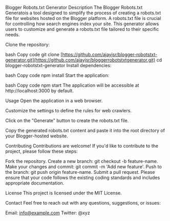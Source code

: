 Blogger Robots.txt Generator
Description
The Blogger Robots.txt Generatois a tool designed to simplify the process of creating a robots.txt file for websites hosted on the Blogger platform. A robots.txt file is crucial for controlling how search engines index your site. This generator allows users to customize and generate a robots.txt file tailored to their specific needs.


Clone the repository:

bash
Copy code
git clone [https://github.com/ajayjsr/blogger-robotstxt-generator.git](https://github.com/ajayjsr/bloggerrobotstxtgenerator.git)
cd blogger-robotstxt-generator
Install dependencies:

bash
Copy code
npm install
Start the application:

bash
Copy code
npm start
The application will be accessible at http://localhost:3000 by default.

Usage
Open the application in a web browser.

Customize the settings to define the rules for web crawlers.

Click on the "Generate" button to create the robots.txt file.

Copy the generated robots.txt content and paste it into the root directory of your Blogger-hosted website.

Contributing
Contributions are welcome! If you'd like to contribute to the project, please follow these steps:

Fork the repository.
Create a new branch: git checkout -b feature-name.
Make your changes and commit: git commit -m 'Add new feature'.
Push to the branch: git push origin feature-name.
Submit a pull request.
Please ensure that your code follows the existing coding standards and includes appropriate documentation.

License
This project is licensed under the MIT License.

Contact
Feel free to reach out with any questions, suggestions, or issues:

Email: info@example.com
Twitter: @xyz
